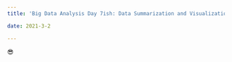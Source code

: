 ```yaml
---
title: 'Big Data Analysis Day 7ish: Data Summarization and Visualization '

date: 2021-3-2

---
```




:sunglasses:
